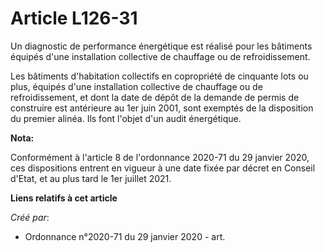 # Article L126-31

Un diagnostic de performance énergétique est réalisé pour les bâtiments équipés d'une installation collective de chauffage ou
de refroidissement.

Les bâtiments d'habitation collectifs en copropriété de cinquante lots ou plus, équipés d'une installation collective de
chauffage ou de refroidissement, et dont la date de dépôt de la demande de permis de construire est antérieure au 1er juin
2001, sont exemptés de la disposition du premier alinéa. Ils font l'objet d'un audit énergétique.

**Nota:**

Conformément à l'article 8 de l'ordonnance 2020-71 du 29 janvier 2020, ces dispositions entrent en vigueur à une date fixée
par décret en Conseil d'Etat, et au plus tard le 1er juillet 2021.

**Liens relatifs à cet article**

_Créé par_:

  - Ordonnance n°2020-71 du 29 janvier 2020 - art.
